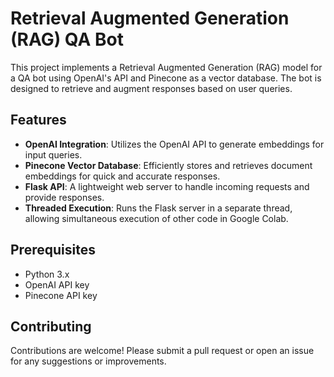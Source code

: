 # Retrieval Augmented Generation (RAG) QA Bot

This project implements a Retrieval Augmented Generation (RAG) model for a QA bot using OpenAI's API and Pinecone as a vector database. The bot is designed to retrieve and augment responses based on user queries.

## Features

- **OpenAI Integration**: Utilizes the OpenAI API to generate embeddings for input queries.
- **Pinecone Vector Database**: Efficiently stores and retrieves document embeddings for quick and accurate responses.
- **Flask API**: A lightweight web server to handle incoming requests and provide responses.
- **Threaded Execution**: Runs the Flask server in a separate thread, allowing simultaneous execution of other code in Google Colab.

## Prerequisites

- Python 3.x
- OpenAI API key
- Pinecone API key

## Contributing
Contributions are welcome! Please submit a pull request or open an issue for any suggestions or improvements.
